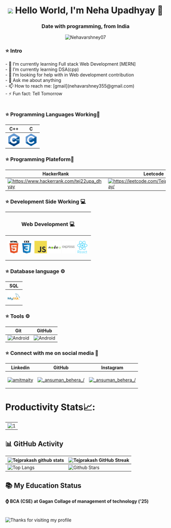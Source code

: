 
<h1 align="center"><img src="https://emojis.slackmojis.com/emojis/images/1531849430/4246/blob-sunglasses.gif?1531849430" width="30"/> Hello World, I'm Neha Upadhyay 👋</h1>
<h3 align="center">Date with programming, from India </h3>

<p align="center"> <img src="https://komarev.com/ghpvc/?username=Nehavarshney07" alt="Nehavarshney07" /> </p>

<h3 align="left">⭐ Intro</h3>
- 🔭 I’m currently learning Full stack Web Development [MERN] <br>
- 🔭 I’m currently learning DSA(cpp) <br>
- 🤔 I’m looking for help with in Web development contribution <br>
- 💬 Ask me about anything <br>
- 📫 How to reach me: [gmail](nehavarshney355@gmail.com) <br>
- ⚡ Fun fact: Tell Tomorrow <br>

<br>

<h3 align="left">⭐ Programming Languages Working💬</h3>

| C++ | C |
|-----------|-----------|
| <img src="https://raw.githubusercontent.com/devicons/devicon/master/icons/cplusplus/cplusplus-original.svg" alt="Android" width="40" height="40"/> | <img src="https://raw.githubusercontent.com/devicons/devicon/master/icons/c/c-original.svg" alt="Android" width="40" height="40"/> | 

<h3 align="left">⭐ Programming Plateform💬</h3>

|HackerRank | Leetcode | 
|--------|--------|
|<a href="https://www.hackerrank.com/tej22upa_dhyay?hr_r=1" target="blank"><img src="https://raw.githubusercontent.com/rahuldkjain/github-profile-readme-generator/master/src/images/icons/Social/hackerrank.svg" alt="https://www.hackerrank.com/tej22upa_dhyay" height="30" width="40" /> </a>| <a href="https://leetcode.com/TejprakashUpadhyay/" target="blank"> <img src="https://raw.githubusercontent.com/rahuldkjain/github-profile-readme-generator/master/src/images/icons/Social/leet-code.svg" alt="https://leetcode.com/TejprakashUpadhyay/" height="30" width="40" /></a> |

<h3 align="left">⭐ Development Side Working 💻</h3>

|       <h3 align="center">Web Development 💻 </h3>         |
:--------------------------------------------------------------------------:| 
|<p align="center"><img src="https://raw.githubusercontent.com/devicons/devicon/master/icons/html5/html5-original-wordmark.svg" alt="Android" width="40" height="40"/><img src="https://raw.githubusercontent.com/devicons/devicon/master/icons/css3/css3-original-wordmark.svg" alt="Android" width="40" height="40"/>  <img src="https://raw.githubusercontent.com/devicons/devicon/master/icons/javascript/javascript-original.svg" alt="Android" width="40" height="40"/> <img src="https://raw.githubusercontent.com/devicons/devicon/master/icons/nodejs/nodejs-original-wordmark.svg" alt="nodejs" width="40" height="40"/> <img src="https://raw.githubusercontent.com/devicons/devicon/master/icons/express/express-original-wordmark.svg" alt="express" width="40" height="40"/> <img src="https://raw.githubusercontent.com/devicons/devicon/master/icons/react/react-original-wordmark.svg" alt="express" width="40" height="40"/> </p> |

<h3 align="left">⭐ Database language ⚙️ </h3>

| SQL |
|------|
|<img src="https://raw.githubusercontent.com/devicons/devicon/master/icons/mysql/mysql-original-wordmark.svg" alt="mysql" width="40" height="40"/> |

<h3 align="left">⭐ Tools ⚙️ </h3>

| Git | GitHub |
|-----------|-----------|
|<img src="https://www.vectorlogo.zone/logos/git-scm/git-scm-icon.svg" alt="Android" width="40" height="40"/> | <img src="https://github.githubassets.com/images/modules/site/icons/footer/github-mark.svg" alt="Android" width="40" height="40"/> |

<h3 align="left">⭐ Connect with me on social media 📲 </h3>


| Linkedin | GitHub  | Instagram | 
|-----------|-----------|-----------|
| <p align="center"><a href="[[https://linkedin.com/in/neha-varshney-861463274/](https://www.linkedin.com/in/neha-varshney-861463274/)](https://www.linkedin.com/in/neha-varshney-861463274/)" target="blank"><img align="center" src="https://raw.githubusercontent.com/rahuldkjain/github-profile-readme-generator/master/src/images/icons/Social/linked-in-alt.svg" alt="amitmaity" height="30" width="40" /></a></p> | <p align="center"> <a href="https://github.com/Nehavarshney07" target="blank"><img align="center" src="https://raw.githubusercontent.com/rahuldkjain/github-profile-readme-generator/master/src/images/icons/Social/github.svg" alt="_ansuman_behera_/" height="30" width="40" /></a> </p>| <p align="center"><a href="https://instagram.com/_neha_varshney07_" target="blank"><img align="center" src="https://raw.githubusercontent.com/rahuldkjain/github-profile-readme-generator/master/src/images/icons/Social/instagram.svg" alt="_ansuman_behera_/" height="30" width="40" /></a></p> |
   
     
# Productivity Stats📈:
<table>
  <tr>
    <td><img src="https://github-profile-summary-cards.vercel.app/api/cards/profile-details?username=Nehavarshney07&theme=monokai"  display=block width=100% height=auto  alt="1" ></td>
   </tr> 
</table>


## 📊 GitHub Activity
| ![Tejprakash github stats](https://github-readme-stats.vercel.app/api?username=Nehavarshney07&show_icons=true&theme=radical) | ![Tejprakash GitHub Streak](https://github-readme-streak-stats.herokuapp.com/?user=Nehavarshney07&theme=radical)                                                                                                           |
| --------------------------------------------------------------------------------------------------------------------------------- | ----------------------------------------------------------------------------------------------------------------------------------------------------------------------------------------------------------------- |
| ![Top Langs](https://github-readme-stats.vercel.app/api/top-langs/?username=Nehavarshney07&langs_count=8&theme=radical&layout=compact) | ![Github Stars](https://github-readme-stats.vercel.app/api?username=Nehavarshney07&show_icons=true&locale=en&count_private=true&hide_rank=true&custom_title=My%20GitHub%20Stats&disable_animations=true&theme=radical) |


## 📚 My Education Status


<h4>⌚ BCA (CSE) at Gagan Collage of management of technology ('25) </h4>

<br>

<img height="120" alt="Thanks for visiting my profile" width="100%" src="https://github.com/dibyendu415/dibyendu415/blob/master/marquee.svg" />
